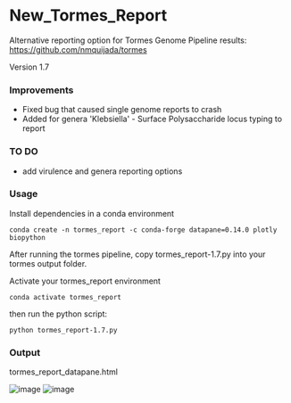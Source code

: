 # New_Tormes_Report

Alternative reporting option for Tormes Genome Pipeline results:  
https://github.com/nmquijada/tormes

Version 1.7
### Improvements
* Fixed bug that caused single genome reports to crash
* Added for genera 'Klebsiella' - Surface Polysaccharide locus typing to report

### TO DO
 * add virulence and genera reporting options

### Usage

Install dependencies in a conda environment  

```
conda create -n tormes_report -c conda-forge datapane=0.14.0 plotly biopython
```

After running the tormes pipeline, copy tormes_report-1.7.py into your tormes output folder.

Activate your tormes_report environment

```
conda activate tormes_report
```

then run the python script:  

```
python tormes_report-1.7.py
```

### Output

tormes_report_datapane.html

![image](https://user-images.githubusercontent.com/55652506/197070644-118ed30d-9023-4801-bbef-8ab5e73fd9c6.png)
![image](https://user-images.githubusercontent.com/55652506/197070720-1cbb522f-fd7d-4fba-ae76-2a86ff8ef3e6.png)
